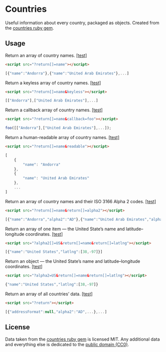 # Countries

Useful information about every country, packaged as objects. Created from the [countries ruby gem](https://github.com/hexorx/countries/).

## Usage

Return an array of country names. [[test]](?return[]=name)

```html
<script src="?return[]=name"></script>
```

```js
[{"name":"Andorra"},{"name":"United Arab Emirates"},...]
```

Return a keyless array of country names. [[test]](?return[]=name&keyless)

```html
<script src="?return[]=name&keyless"></script>
```

```js
[["Andorra"],["United Arab Emirates"],...]
```

Return a callback array of country names. [[test]](?return[]=name&callback=foo)

```html
<script src="?return[]=name&callback=foo"></script>
```

```js
foo([["Andorra"],["United Arab Emirates"],...]);
```

Return a human-readable array of country names. [[test]](?return[]=name&readable)

```html
<script src="?return[]=name&readable"></script>
```

```js
[
	{
		"name": "Andorra"
	},
	{
		"name": "United Arab Emirates"
	},
	...
]
```

Return an array of country names and their ISO 3166 Alpha 2 codes. [[test]](?return[]=name&return[]=alpha2)

```html
<script src="?return[]=name&return[]=alpha2"></script>
```

```js
[{"name":"Andorra","alpha2":"AD"},{"name":"United Arab Emirates","alpha2":"AE"},...]
```

Return an array of one item — the United State’s name and latitude–longitude coordinates. [[test]](?alpha2[]=US&return[]=name&return[]=latlng)

```html
<script src="?alpha2[]=US&return[]=name&return[]=latlng"></script>
```

```js
[{"name":"United States","latlng":[38,-97]}]
```

Return an object — the United State’s name and latitude–longitude coordinates. [[test]](?alpha2=US&return[]=name&return[]=latlng)

```html
<script src="?alpha2=US&return[]=name&return[]=latlng"></script>
```

```js
{"name":"United States","latlng":[38,-97]}
```

Return an array of all countries’ data. [[test]](?return)

```html
<script src="?return"></script>
```

```js
[{"addressFormat":null,"alpha2":"AD",...},...]
```


## License

Data taken from the [countries ruby gem](//github.com/hexorx/countries) is licensed MIT. Any additional data and everything else is dedicated to the [public domain (CC0)](//creativecommons.org/publicdomain/zero/1.0/).